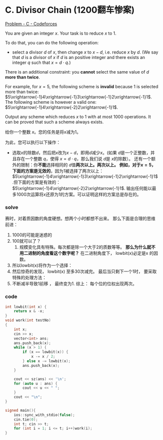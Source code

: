 # C. Divisor Chain (1200翻车惨案)

[Problem - C - Codeforces](https://codeforces.com/contest/1864/problem/C)

You are given an integer $x$. Your task is to reduce $x$ to $1$.

To do that, you can do the following operation:

-   select a divisor $d$ of $x$, then change $x$ to $x-d$, i.e. reduce $x$ by $d$. (We say that $d$ is a divisor of $x$ if $d$ is an positive integer and there exists an integer $q$ such that $x = d \cdot q$.)

There is an additional constraint: you **cannot** select the same value of $d$ **more than twice**.

For example, for $x=5$, the following scheme is **invalid** because $1$ is selected more than twice: $5\xrightarrow{-1}4\xrightarrow{-1}3\xrightarrow{-1}2\xrightarrow{-1}1$. The following scheme is however a valid one: $5\xrightarrow{-1}4\xrightarrow{-2}2\xrightarrow{-1}1$.

Output any scheme which reduces $x$ to $1$ with at most $1000$ operations. It can be proved that such a scheme always exists.

给你一个整数 $x$。您的任务是将$x$减为$1$。

为此，您可以执行以下操作：
- 选取$x$的除数$d$，然后把$x$改为$x-d$，即用$d$减少$x$。(如果 $d$是一个正整数，并且存在一个整数 $q$，使得 $x = d \cdot q$，那么我们说 $d$是 $x$的除数）。
还有一个额外的限制：你**不能**选择相同的 $d$值**两次以上。**两次以上。
例如，对于$x=5$，下面的方案是**无效的**，因为$1$被选择了两次以上：$5\xrightarrow{-1}4\xrightarrow{-1}3\xrightarrow{-1}2\xrightarrow{-1}1$.但下面的方案是有效的：$5\xrightarrow{-1}4\xrightarrow{-2}2\xrightarrow{-1}1$.
输出任何能以最多$1000$次运算将$x$还原为$1$的方案。可以证明这样的方案总是存在的。
### solve
赛时，对着质因数的角度硬想。想两个小时都想不出来。
那么下面是合理的思维前进：
1. 1000的可能是迷惑的
2. 100就可以了？
   1. 规模变化具有特殊。每次都是除一个大于2的质数等等。
   **那么为什么就不用二进制的角度看这个数字呢？**
   在二进制角度下， lowbit(x)必定是x 的因数。
1. 所以lowbit(x)将作为一个选择：
2. 然后惊奇的发现， lowbit(x) 至多30次减完。
最后当只剩下一个1时， 要采取特殊的处理方法：
1. 不断减半导致1前移 ， 最终变为1.
综上： 每个位的位权出现两次。

### code

```cpp
int lowbit(int x) {
	return x & -x;
}
void work(int testNo)
{
	int x;
	cin >> x;
	vector<int> ans;
	ans.push_back(x);
	while (x > 1) {
		if (x == lowbit(x)) {
			x -= x / 2;
		} else x -= lowbit(x);
		ans.push_back(x);
	}

	cout << sz(ans) << '\n';
	for (auto u : ans) {
		cout << u << " ";
	}
	cout << "\n";
}

signed main(){
	ios::sync_with_stdio(false);
	cin.tie(0);
	int t; cin >> t;
	for (int i = 1; i <= t; i++)work(i);
}
```













